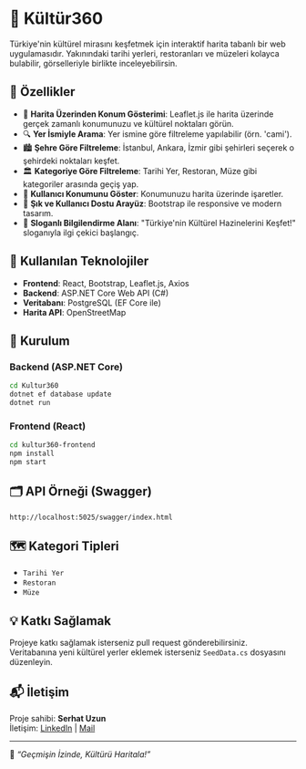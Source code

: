 # 🧭 Kültür360

Türkiye'nin kültürel mirasını keşfetmek için interaktif harita tabanlı bir web uygulamasıdır. Yakınındaki tarihi yerleri, restoranları ve müzeleri kolayca bulabilir, görselleriyle birlikte inceleyebilirsin.

## 🚀 Özellikler

- 📍 **Harita Üzerinden Konum Gösterimi**: Leaflet.js ile harita üzerinde gerçek zamanlı konumunuzu ve kültürel noktaları görün.
- 🔍 **Yer İsmiyle Arama**: Yer ismine göre filtreleme yapılabilir (örn. 'cami').
- 🏙️ **Şehre Göre Filtreleme**: İstanbul, Ankara, İzmir gibi şehirleri seçerek o şehirdeki noktaları keşfet.
- 🏛️ **Kategoriye Göre Filtreleme**: Tarihi Yer, Restoran, Müze gibi kategoriler arasında geçiş yap.
- 🧭 **Kullanıcı Konumunu Göster**: Konumunuzu harita üzerinde işaretler.
- 🌙 **Şık ve Kullanıcı Dostu Arayüz**: Bootstrap ile responsive ve modern tasarım.
- 🎯 **Sloganlı Bilgilendirme Alanı**: "Türkiye'nin Kültürel Hazinelerini Keşfet!" sloganıyla ilgi çekici başlangıç.

## 🧩 Kullanılan Teknolojiler

- **Frontend**: React, Bootstrap, Leaflet.js, Axios
- **Backend**: ASP.NET Core Web API (C#)
- **Veritabanı**: PostgreSQL (EF Core ile)
- **Harita API**: OpenStreetMap

## 🔧 Kurulum

### Backend (ASP.NET Core)

```bash
cd Kultur360
dotnet ef database update
dotnet run
```

### Frontend (React)

```bash
cd kultur360-frontend
npm install
npm start
```

## 🗂️ API Örneği (Swagger)

```
http://localhost:5025/swagger/index.html
```

## 🗺️ Kategori Tipleri

- `Tarihi Yer`
- `Restoran`
- `Müze`

## 💡 Katkı Sağlamak

Projeye katkı sağlamak isterseniz pull request gönderebilirsiniz. Veritabanına yeni kültürel yerler eklemek isterseniz `SeedData.cs` dosyasını düzenleyin.

## 📬 İletişim

Proje sahibi: **Serhat Uzun**  
İletişim: [LinkedIn](https://www.linkedin.com](https://www.linkedin.com/in/serhatuzunn/)) | [Mail](mailto:seerhatuzun@gmail.com)

---

🧭 *“Geçmişin İzinde, Kültürü Haritala!”*
